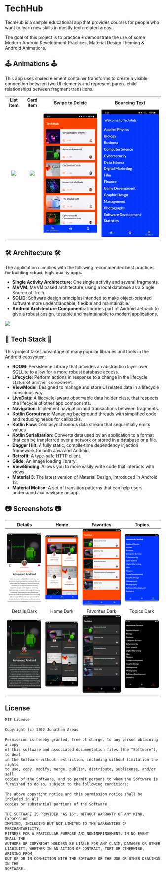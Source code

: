 # TechHub

TechHub is a sample educational app that provides courses for people who want to learn new skills in mostly tech-related areas.

The goal of this project is to practice & demonstrate the use of some Modern Android Development Practices,
Material Design Theming & Android Animations.

## 🕹 Animations 🕹

This app uses shared element container transforms to create a visible connection between two UI elements and represent
parent-child relationships between fragment transitions.

List Item	|	Card Item	|	Swipe to Delete | Bouncing Text	|
:------:|:---------------------:|:-----------------------------:|:-------------:|
![](https://github.com/jxareas/TechHub/blob/master/assets/animations/anim_list_item.gif?raw=true)  |  ![](https://github.com/jxareas/TechHub/blob/master/assets/animations/anim_card_item.gif?raw=true)  |  ![](https://github.com/jxareas/TechHub/blob/master/assets/animations/anim_swipe.gif?raw=true)  |  ![](https://github.com/jxareas/TechHub/blob/master/assets/animations/anim_text.gif?raw=true)


## 🛠 Architecture 🛠

The application complies with the following recommended best practices for building robust, high-quality apps.

* **Single Activity Architecture**: One single activity and several fragments.
* **MVVM**: MVVM based architecture, using a local database as a Single Source of Truth.
* **SOLID**: Software design principles intended to make object-oriented software more understandable, flexible and maintainable.
* **Android Architecture Components**:  libraries part of Android Jetpack to give a robust design, testable and maintainable to modern applications.

![](https://camo.githubusercontent.com/e1459518188f17c1fa6a30570ca5d21530975f9e/68747470733a2f2f646576656c6f7065722e616e64726f69642e636f6d2f746f7069632f6c69627261726965732f6172636869746563747572652f696d616765732f66696e616c2d6172636869746563747572652e706e67)

## 🦾 Tech Stack 🦾

This project takes advantage of many popular libraries and tools in the Android ecosystem:

* **ROOM**: Persistence Library that provides an abstraction layer over SQLLite to allow for a more robust database access.
* **Lifecycle**: Perform actions in response to a change in the lifecycle status of another component.
* **ViewModel**: Designed to manage and store UI related data in a lifecycle conscious way.
* **LiveData**: A lifecycle-aware observable data holder class, that respects the lifecycle of other app components.
* **Navigation**: Implement navigation and transactions between fragments.
* **Kotlin Coroutines**: Managing background threads with simplified code and reducing needs for callbacks.
* **Kotlin Flow**: Cold asynchronous data stream that sequentially emits values
* **Kotlin Serialization**: Converts data used by an application to a format that can be transferred over a network or stored in a database or a file.
* **Dagger Hilt**: A fully static, compile-time dependency injection framework for both Java and Android.
* **Retrofit**: A type-safe HTTP client.
* **Glide**: An image loading library.
* **ViewBinding**: Allows you to more easily write code that interacts with views.
* **Material 3**: The latest version of Material Design, introduced in Android 12.
* **Material Motion**: A set of transition patterns that can help users understand and navigate an app.

## 📷 Screenshots 📷

| Details | Home |  Favorites | Topics
|:-:|:-:|:-:|:-:|
| ![1](./assets/screenshots/course_light.png) | ![2](./assets/screenshots/home_light.png) | ![3](./assets/screenshots/favorites_light.png) | ![4](./assets/screenshots/topics_light.png)
| Details Dark | Home Dark |  Favorites Dark | Topics Dark
| ![5](./assets/screenshots/course_dark.png) | ![6](./assets/screenshots/home_dark.png) | ![7](./assets/screenshots/favorites_dark.png) | ![8](./assets/screenshots/topics_dark.png)




## License
```
MIT License

Copyright (c) 2022 Jonathan Areas

Permission is hereby granted, free of charge, to any person obtaining a copy
of this software and associated documentation files (the "Software"), to deal
in the Software without restriction, including without limitation the rights
to use, copy, modify, merge, publish, distribute, sublicense, and/or sell
copies of the Software, and to permit persons to whom the Software is
furnished to do so, subject to the following conditions:

The above copyright notice and this permission notice shall be included in all
copies or substantial portions of the Software.

THE SOFTWARE IS PROVIDED "AS IS", WITHOUT WARRANTY OF ANY KIND, EXPRESS OR
IMPLIED, INCLUDING BUT NOT LIMITED TO THE WARRANTIES OF MERCHANTABILITY,
FITNESS FOR A PARTICULAR PURPOSE AND NONINFRINGEMENT. IN NO EVENT SHALL THE
AUTHORS OR COPYRIGHT HOLDERS BE LIABLE FOR ANY CLAIM, DAMAGES OR OTHER
LIABILITY, WHETHER IN AN ACTION OF CONTRACT, TORT OR OTHERWISE, ARISING FROM,
OUT OF OR IN CONNECTION WITH THE SOFTWARE OR THE USE OR OTHER DEALINGS IN THE
SOFTWARE.
```
